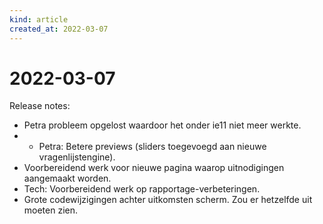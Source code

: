 ```yaml
---
kind: article
created_at: 2022-03-07
---
```


# 2022-03-07

Release notes:

* Petra probleem opgelost waardoor het onder ie11 niet meer werkte.
* * Petra: Betere previews (sliders toegevoegd aan nieuwe vragenlijstengine).
* Voorbereidend werk voor nieuwe pagina waarop uitnodigingen aangemaakt worden.
* Tech: Voorbereidend werk op rapportage-verbeteringen.
* Grote codewijzigingen achter uitkomsten scherm. Zou er hetzelfde uit moeten zien.
